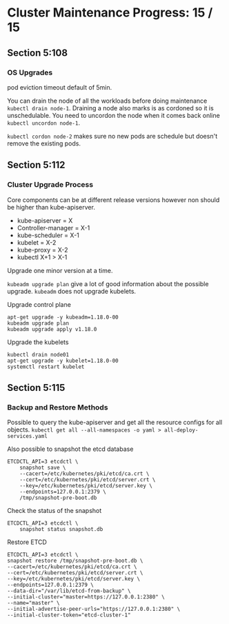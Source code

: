 # Cluster Maintenance Progress: 15 / 15

## Section 5:108

### OS Upgrades

pod eviction timeout default of 5min.

You can drain the node of all the workloads before doing maintenance `kubectl drain node-1`. Draining a node also marks is as cordoned so it is unschedulable. You need to uncordon the node when it comes back online `kubectl uncordon node-1`.

`kubectl cordon node-2` makes sure no new pods are schedule but doesn't remove the existing pods.

## Section 5:112

### Cluster Upgrade Process

Core components can be at different release versions however non should be higher than kube-apiserver.

-   kube-apiserver = X
-   Controller-manager = X-1
-   kube-scheduler = X-1
-   kubelet = X-2
-   kube-proxy = X-2
-   kubectl X+1 > X-1

Upgrade one minor version at a time.

`kubeadm upgrade plan` give a lot of good information about the possible upgrade. `kubeadm` does not upgrade kubelets.

Upgrade control plane

    apt-get upgrade -y kubeadm=1.18.0-00
    kubeadm upgrade plan
    kubeadm upgrade apply v1.18.0

Upgrade the kubelets

    kubectl drain node01
    apt-get upgrade -y kubelet=1.18.0-00
    systemctl restart kubelet

## Section 5:115

### Backup and Restore Methods

Possible to query the kube-apiserver and get all the resource configs for all objects. `kubectl get all --all-namespaces -o yaml > all-deploy-services.yaml`

Also possible to snapshot the etcd database

    ETCDCTL_API=3 etcdctl \
        snapshot save \
        --cacert=/etc/kubernetes/pki/etcd/ca.crt \
        --cert=/etc/kubernetes/pki/etcd/server.crt \
        --key=/etc/kubernetes/pki/etcd/server.key \
        --endpoints=127.0.0.1:2379 \
        /tmp/snapshot-pre-boot.db

Check the status of the snapshot

    ETCDCTL_API=3 etcdctl \
        snapshot status snapshot.db

Restore ETCD

    ETCDCTL_API=3 etcdctl \
    snapshot restore /tmp/snapshot-pre-boot.db \
    --cacert=/etc/kubernetes/pki/etcd/ca.crt \
    --cert=/etc/kubernetes/pki/etcd/server.crt \
    --key=/etc/kubernetes/pki/etcd/server.key \
    --endpoints=127.0.0.1:2379 \
    --data-dir="/var/lib/etcd-from-backup" \
    --initial-cluster="master=https://127.0.0.1:2380" \
    --name="master" \
    --initial-advertise-peer-urls="https://127.0.0.1:2380" \
    --initial-cluster-token="etcd-cluster-1"
